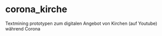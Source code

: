 # corona_kirche
Textmining prototypen zum digitalen Angebot von Kirchen (auf Youtube) während Corona
